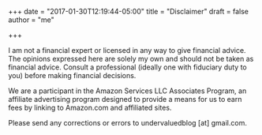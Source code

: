 +++
date = "2017-01-30T12:19:44-05:00"
title = "Disclaimer"
draft = false
author = "me"

+++

I am not a financial expert or licensed in any way to give financial advice. The opinions expressed here are solely my own and should not be taken as financial advice. Consult a professional (ideally one with fiduciary duty to you) before making financial decisions.

We are a participant in the Amazon Services LLC Associates Program, an affiliate advertising program designed to provide a means for us to earn fees by linking to Amazon.com and affiliated sites.

Please send any corrections or errors to undervaluedblog [at] gmail.com.


